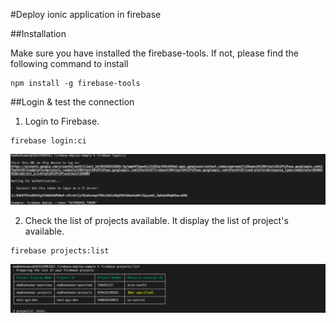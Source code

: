 #Deploy ionic application in firebase

##Installation

Make sure you have installed the firebase-tools. If not, please find the following command to install

```
npm install -g firebase-tools
```

##Login & test the connection

1. Login to Firebase.

```
firebase login:ci
```

![Firebase](/images/firebase_ci.jpg)

2. Check the list of projects available. It display the list of project's available.

```
firebase projects:list
```

![Firebase project list](/images/firebase_list.jpg)
